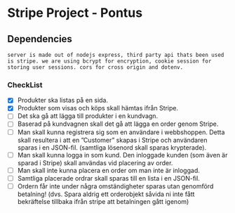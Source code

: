 # Stripe Project - Pontus

## Dependencies
    server is made out of nodejs express, third party api thats been used is stripe. we are using bcrypt for encryption, cookie session for storing user sessions. cors for cross origin and dotenv.

### CheckList
- [x] Produkter ska listas på en sida. 
- [x] Produkter som visas och köps skall hämtas ifrån Stripe.
- [ ] Det ska gå att lägga till produkter i en kundvagn.
- [ ] Baserad på kundvagnen skall det gå att lägga en order genom Stripe.
- [ ] Man skall kunna registrera sig som en användare i webbshoppen. Detta skall resultera i att en ”Customer” skapas i Stripe och användaren sparas i en JSON-fil. (samtliga lösenord skall sparas krypterade).
- [ ] Man skall kunna logga in som kund. Den inloggade kunden (som även är sparad i Stripe) skall användas vid placering av order.
- [ ] Man skall inte kunna placera en order om man inte är inloggad.
- [ ] Samtliga placerade ordrar skall sparas till en lista i en JSON-fil.
- [ ] Ordern får inte under några omständigheter sparas utan genomförd betalning! (dvs. Spara aldrig ett orderobjekt såvida ni inte fått bekräftelse tillbaka ifrån stripe att betalningen gått igenom)